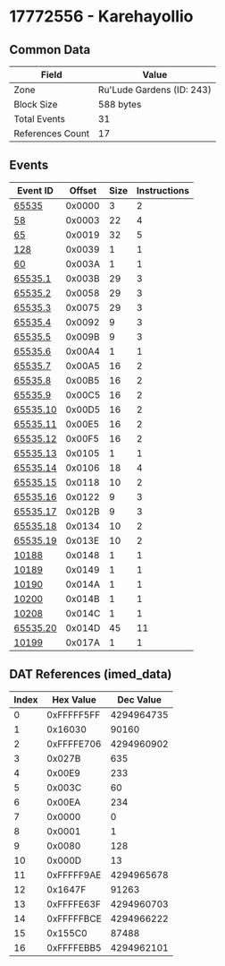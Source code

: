 # 17772556 - Karehayollio

## Common Data

| Field            | Value                     |
|------------------|---------------------------|
| Zone             | Ru'Lude Gardens (ID: 243) |
| Block Size       | 588 bytes                 |
| Total Events     | 31                        |
| References Count | 17                        |

## Events

| Event ID                  | Offset   |   Size |   Instructions |
|---------------------------|----------|--------|----------------|
| [65535](./65535.md)       | 0x0000   |      3 |              2 |
| [58](./58.md)             | 0x0003   |     22 |              4 |
| [65](./65.md)             | 0x0019   |     32 |              5 |
| [128](./128.md)           | 0x0039   |      1 |              1 |
| [60](./60.md)             | 0x003A   |      1 |              1 |
| [65535.1](./65535.1.md)   | 0x003B   |     29 |              3 |
| [65535.2](./65535.2.md)   | 0x0058   |     29 |              3 |
| [65535.3](./65535.3.md)   | 0x0075   |     29 |              3 |
| [65535.4](./65535.4.md)   | 0x0092   |      9 |              3 |
| [65535.5](./65535.5.md)   | 0x009B   |      9 |              3 |
| [65535.6](./65535.6.md)   | 0x00A4   |      1 |              1 |
| [65535.7](./65535.7.md)   | 0x00A5   |     16 |              2 |
| [65535.8](./65535.8.md)   | 0x00B5   |     16 |              2 |
| [65535.9](./65535.9.md)   | 0x00C5   |     16 |              2 |
| [65535.10](./65535.10.md) | 0x00D5   |     16 |              2 |
| [65535.11](./65535.11.md) | 0x00E5   |     16 |              2 |
| [65535.12](./65535.12.md) | 0x00F5   |     16 |              2 |
| [65535.13](./65535.13.md) | 0x0105   |      1 |              1 |
| [65535.14](./65535.14.md) | 0x0106   |     18 |              4 |
| [65535.15](./65535.15.md) | 0x0118   |     10 |              2 |
| [65535.16](./65535.16.md) | 0x0122   |      9 |              3 |
| [65535.17](./65535.17.md) | 0x012B   |      9 |              3 |
| [65535.18](./65535.18.md) | 0x0134   |     10 |              2 |
| [65535.19](./65535.19.md) | 0x013E   |     10 |              2 |
| [10188](./10188.md)       | 0x0148   |      1 |              1 |
| [10189](./10189.md)       | 0x0149   |      1 |              1 |
| [10190](./10190.md)       | 0x014A   |      1 |              1 |
| [10200](./10200.md)       | 0x014B   |      1 |              1 |
| [10208](./10208.md)       | 0x014C   |      1 |              1 |
| [65535.20](./65535.20.md) | 0x014D   |     45 |             11 |
| [10199](./10199.md)       | 0x017A   |      1 |              1 |

## DAT References (imed_data)

|   Index | Hex Value   |   Dec Value |
|---------|-------------|-------------|
|       0 | 0xFFFFF5FF  |  4294964735 |
|       1 | 0x16030     |       90160 |
|       2 | 0xFFFFE706  |  4294960902 |
|       3 | 0x027B      |         635 |
|       4 | 0x00E9      |         233 |
|       5 | 0x003C      |          60 |
|       6 | 0x00EA      |         234 |
|       7 | 0x0000      |           0 |
|       8 | 0x0001      |           1 |
|       9 | 0x0080      |         128 |
|      10 | 0x000D      |          13 |
|      11 | 0xFFFFF9AE  |  4294965678 |
|      12 | 0x1647F     |       91263 |
|      13 | 0xFFFFE63F  |  4294960703 |
|      14 | 0xFFFFFBCE  |  4294966222 |
|      15 | 0x155C0     |       87488 |
|      16 | 0xFFFFEBB5  |  4294962101 |
